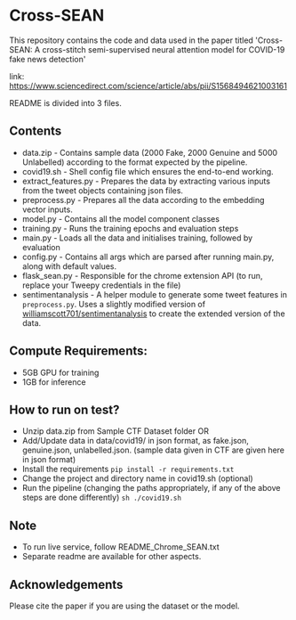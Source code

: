 # Cross-SEAN

This repository contains the code and data used in the paper titled 'Cross-SEAN: A cross-stitch semi-supervised neural attention model for COVID-19 fake news detection'

link: https://www.sciencedirect.com/science/article/abs/pii/S1568494621003161

README is divided into 3 files.

## Contents
- data.zip - Contains sample data (2000 Fake, 2000 Genuine and 5000 Unlabelled) according to the format expected by the pipeline.
- covid19.sh - Shell config file which ensures the end-to-end working.
- extract_features.py - Prepares the data by extracting various inputs from the tweet objects containing json files.
- preprocess.py - Prepares all the data according to the embedding vector inputs.
- model.py - Contains all the model component classes
- training.py - Runs the training epochs and evaluation steps
- main.py - Loads all the data and initialises training, followed by evaluation
- config.py - Contains all args which are parsed after running main.py, along with default values.
- flask_sean.py - Responsible for the chrome extension API (to run, replace your Tweepy credentials in the file)
- sentimentanalysis - A helper module to generate some tweet features in ```preprocess.py```. Uses a slightly modified version of [williamscott701/sentimentanalysis](https://github.com/williamscott701/sentimentanalysis) to create the extended version of the data.

## Compute Requirements:
- 5GB GPU for training
- 1GB for inference

## How to run on test?
- Unzip data.zip from Sample CTF Dataset folder
OR
- Add/Update data in data/covid19/ in json format, as fake.json, genuine.json, unlabelled.json. (sample data given in CTF are given here in json format)
- Install the requirements
        ```
        pip install -r requirements.txt
        ```
- Change the project and directory name in covid19.sh (optional)
- Run the pipeline (changing the paths appropriately, if any of the above steps are done differently)
        ```
        sh ./covid19.sh
        ```
## Note
- To run live service, follow README_Chrome_SEAN.txt
- Separate readme are available for other aspects.

## Acknowledgements
Please cite the paper if you are using the dataset or the model.
